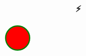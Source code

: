 <h1 align="center">⚡</h1><svg width="100" height="100">
<style>.a{fill:red}
@media (prefers-color-scheme: dark) {
.a{fill:blue}
}
</style>
   <circle cx="50" cy="50" r="40" stroke="green" stroke-width="4" class="a" />
   Sorry, your browser does not support inline SVG.
</svg> 